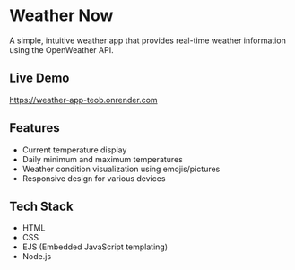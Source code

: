 
# Weather Now

A simple, intuitive weather app that provides real-time weather information using the OpenWeather API.

## Live Demo
https://weather-app-teob.onrender.com

## Features

- Current temperature display
- Daily minimum and maximum temperatures
- Weather condition visualization using emojis/pictures
- Responsive design for various devices

## Tech Stack

- HTML
- CSS
- EJS (Embedded JavaScript templating)
- Node.js

